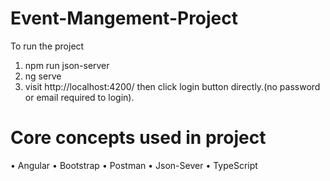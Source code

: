 # Event-Mangement-Project
To run the project 
1. npm run json-server
2. ng serve
3. visit http://localhost:4200/
then click login button directly.(no password or email required to login).

 # Core concepts used in project
•	Angular
•	Bootstrap
•	Postman
•	Json-Sever
•	TypeScript


